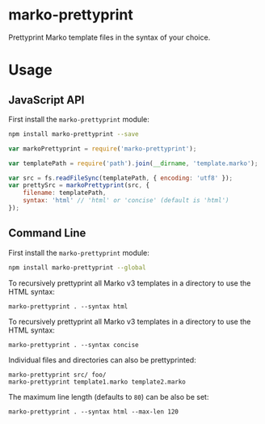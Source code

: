 marko-prettyprint
=================

Prettyprint Marko template files in the syntax of your choice.

# Usage

## JavaScript API

First install the `marko-prettyprint` module:

```bash
npm install marko-prettyprint --save
```

```javascript
var markoPrettyprint = require('marko-prettyprint');

var templatePath = require('path').join(__dirname, 'template.marko');

var src = fs.readFileSync(templatePath, { encoding: 'utf8' });
var prettySrc = markoPrettyprint(src, {
    filename: templatePath,
    syntax: 'html' // 'html' or 'concise' (default is 'html')
});
```

## Command Line

First install the `marko-prettyprint` module:

```bash
npm install marko-prettyprint --global
```

To recursively prettyprint all Marko v3 templates in a directory to use the HTML syntax:

```
marko-prettyprint . --syntax html
```

To recursively prettyprint all Marko v3 templates in a directory to use the HTML syntax:

```
marko-prettyprint . --syntax concise
```

Individual files and directories can also be prettyprinted:

```
marko-prettyprint src/ foo/
marko-prettyprint template1.marko template2.marko
```

The maximum line length (defaults to `80`) can be also be set:
```
marko-prettyprint . --syntax html --max-len 120
```
